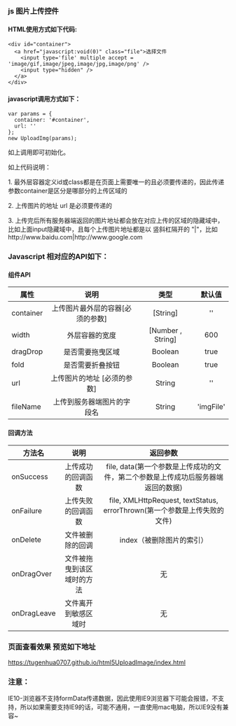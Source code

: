 
### js 图片上传控件
####  HTML使用方式如下代码:
    <div id="container">
      <a href="javascript:void(0)" class="file">选择文件
        <input type='file' multiple accept = 'image/gif,image/jpeg,image/jpg,image/png' />
        <input type="hidden" />
      </a>
    </div>
#### javascript调用方式如下：
    var params = {
      container: '#container',
      url: ''
    };
    new UploadImg(params);
<p>如上调用即可初始化。</p>
<div>
  <p>如上代码说明：</p>
  <p>1. 最外层容器定义id或class都是在页面上需要唯一的且必须要传递的，因此传递参数container是区分是哪部分的上传区域的</p>
  <p>2. 上传图片的地址 url 是必须要传递的</p>
  <p>3. 上传完后所有服务器端返回的图片地址都会放在对应上传的区域的隐藏域中，比如上面input隐藏域中，且每个上传图片地址都是以 竖斜杠隔开的 "|"，比如 http://www.baidu.com|http://www.google.com</p>
</div>
<h3>Javascript 相对应的API如下：</h3>

####  组件API
|      属性      |             说明                                                 |     类型          |     默认值       |
| --------------|:--------------------------------------------------------------:  |   :-----------:  | :-------------: |
|   container   |  上传图片最外层的容器[必须的参数]                                     | [String]         |  ''             |
|   width       |  外层容器的宽度                                                    | [Number , String] |  600           |
|   dragDrop    |  是否需要拖曳区域                                                  | Boolean           |  true          |
|   fold        |  是否需要折叠按钮                                                  | Boolean           |  true          |
|   url         |  上传图片的地址 [必须的参数]                                        | String             |   ''          |
|   fileName    |  上传到服务器端图片的字段名                                         | String             |   'imgFile'    |

####  回调方法
|     方法名     |             说明             |     返回参数                                                          | 
| --------------|:-------------------------:  |   :----------------------------------------------------------------: |
| onSuccess     |  上传成功的回调函数            | file, data(第一个参数是上传成功的文件，第二个参数是上传成功后服务器端返回的数据) |  
| onFailure     |  上传失败的回调函数            | file, XMLHttpRequest, textStatus, errorThrown(第一个参数是上传失败的文件) | 
| onDelete      |  文件被删除的回调              | index（被删除图片的索引）                                                | 
| onDragOver    | 文件被拖曳到该区域时的方法       | 无                                                                   | 
| onDragLeave   |  文件离开到敏感区域时           | 无                                                                   | 

### 页面查看效果 预览如下地址

<p><a href="https://tugenhua0707.github.io/html5UploadImage/index.html" target="_blank">https://tugenhua0707.github.io/html5UploadImage/index.html</a></p>

<h3>注意：</h3>
<p>IE10-浏览器不支持formData传递数据，因此使用IE9浏览器下可能会报错，不支持，所以如果需要支持IE9的话，可能不通用，一直使用mac电脑，所以IE9没有兼容~</p>